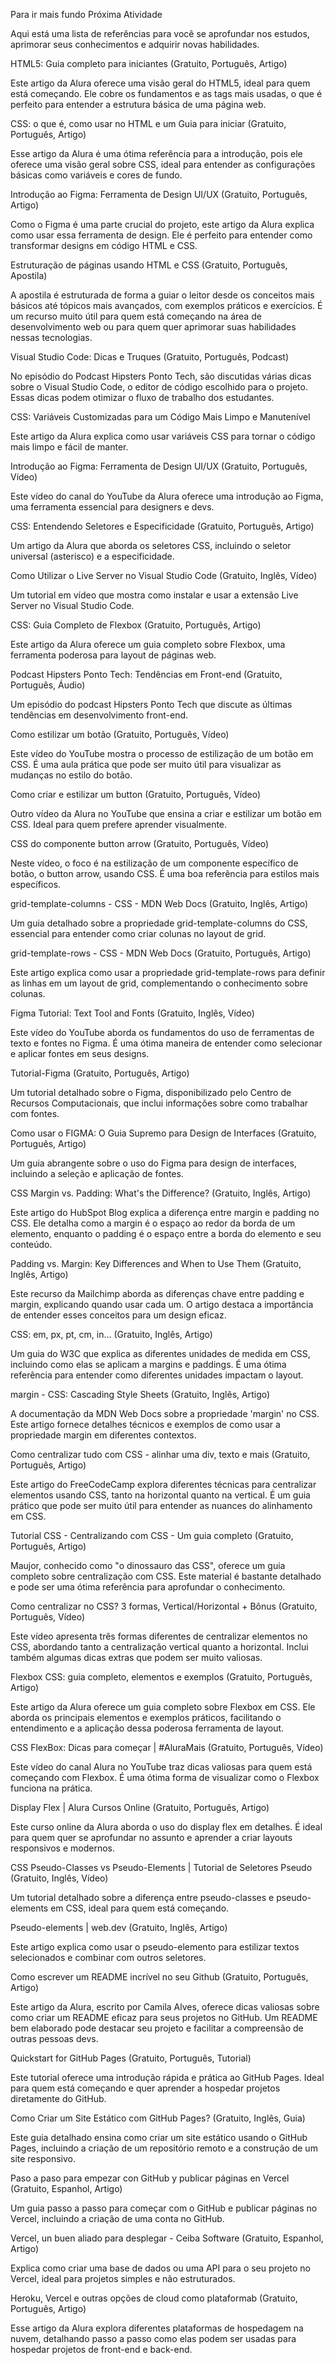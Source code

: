 Para ir mais fundo
 Próxima Atividade

Aqui está uma lista de referências para você se aprofundar nos estudos, aprimorar seus conhecimentos e adquirir novas habilidades.

HTML5: Guia completo para iniciantes (Gratuito, Português, Artigo)

Este artigo da Alura oferece uma visão geral do HTML5, ideal para quem está começando. Ele cobre os fundamentos e as tags mais usadas, o que é perfeito para entender a estrutura básica de uma página web.

CSS: o que é, como usar no HTML e um Guia para iniciar (Gratuito, Português, Artigo)

Esse artigo da Alura é uma ótima referência para a introdução, pois ele oferece uma visão geral sobre CSS, ideal para entender as configurações básicas como variáveis e cores de fundo.

Introdução ao Figma: Ferramenta de Design UI/UX (Gratuito, Português, Artigo)

Como o Figma é uma parte crucial do projeto, este artigo da Alura explica como usar essa ferramenta de design. Ele é perfeito para entender como transformar designs em código HTML e CSS.

Estruturação de páginas usando HTML e CSS (Gratuito, Português, Apostila)

A apostila é estruturada de forma a guiar o leitor desde os conceitos mais básicos até tópicos mais avançados, com exemplos práticos e exercícios. É um recurso muito útil para quem está começando na área de desenvolvimento web ou para quem quer aprimorar suas habilidades nessas tecnologias.

Visual Studio Code: Dicas e Truques (Gratuito, Português, Podcast)

No episódio do Podcast Hipsters Ponto Tech, são discutidas várias dicas sobre o Visual Studio Code, o editor de código escolhido para o projeto. Essas dicas podem otimizar o fluxo de trabalho dos estudantes.

CSS: Variáveis Customizadas para um Código Mais Limpo e Manutenível

Este artigo da Alura explica como usar variáveis CSS para tornar o código mais limpo e fácil de manter.

Introdução ao Figma: Ferramenta de Design UI/UX (Gratuito, Português, Vídeo)

Este vídeo do canal do YouTube da Alura oferece uma introdução ao Figma, uma ferramenta essencial para designers e devs.

CSS: Entendendo Seletores e Especificidade (Gratuito, Português, Artigo)

Um artigo da Alura que aborda os seletores CSS, incluindo o seletor universal (asterisco) e a especificidade.

Como Utilizar o Live Server no Visual Studio Code (Gratuito, Inglês, Vídeo)

Um tutorial em vídeo que mostra como instalar e usar a extensão Live Server no Visual Studio Code.

CSS: Guia Completo de Flexbox (Gratuito, Português, Artigo)

Este artigo da Alura oferece um guia completo sobre Flexbox, uma ferramenta poderosa para layout de páginas web.

Podcast Hipsters Ponto Tech: Tendências em Front-end (Gratuito, Português, Áudio)

Um episódio do podcast Hipsters Ponto Tech que discute as últimas tendências em desenvolvimento front-end.

Como estilizar um botão (Gratuito, Português, Vídeo)

Este vídeo do YouTube mostra o processo de estilização de um botão em CSS. É uma aula prática que pode ser muito útil para visualizar as mudanças no estilo do botão.

Como criar e estilizar um button (Gratuito, Português, Vídeo)

Outro vídeo da Alura no YouTube que ensina a criar e estilizar um botão em CSS. Ideal para quem prefere aprender visualmente.

CSS do componente button arrow (Gratuito, Português, Vídeo)

Neste vídeo, o foco é na estilização de um componente específico de botão, o button arrow, usando CSS. É uma boa referência para estilos mais específicos.

grid-template-columns - CSS - MDN Web Docs (Gratuito, Inglês, Artigo)

Um guia detalhado sobre a propriedade grid-template-columns do CSS, essencial para entender como criar colunas no layout de grid.

grid-template-rows - CSS - MDN Web Docs (Gratuito, Português, Artigo)

Este artigo explica como usar a propriedade grid-template-rows para definir as linhas em um layout de grid, complementando o conhecimento sobre colunas.

Figma Tutorial: Text Tool and Fonts (Gratuito, Inglês, Vídeo)

Este vídeo do YouTube aborda os fundamentos do uso de ferramentas de texto e fontes no Figma. É uma ótima maneira de entender como selecionar e aplicar fontes em seus designs.

Tutorial-Figma (Gratuito, Português, Artigo)

Um tutorial detalhado sobre o Figma, disponibilizado pelo Centro de Recursos Computacionais, que inclui informações sobre como trabalhar com fontes.

Como usar o FIGMA: O Guia Supremo para Design de Interfaces (Gratuito, Português, Artigo)

Um guia abrangente sobre o uso do Figma para design de interfaces, incluindo a seleção e aplicação de fontes.

CSS Margin vs. Padding: What's the Difference? (Gratuito, Inglês, Artigo)

Este artigo do HubSpot Blog explica a diferença entre margin e padding no CSS. Ele detalha como a margin é o espaço ao redor da borda de um elemento, enquanto o padding é o espaço entre a borda do elemento e seu conteúdo.

Padding vs. Margin: Key Differences and When to Use Them (Gratuito, Inglês, Artigo)

Este recurso da Mailchimp aborda as diferenças chave entre padding e margin, explicando quando usar cada um. O artigo destaca a importância de entender esses conceitos para um design eficaz.

CSS: em, px, pt, cm, in… (Gratuito, Inglês, Artigo)

Um guia do W3C que explica as diferentes unidades de medida em CSS, incluindo como elas se aplicam a margins e paddings. É uma ótima referência para entender como diferentes unidades impactam o layout.

margin - CSS: Cascading Style Sheets (Gratuito, Inglês, Artigo)

A documentação da MDN Web Docs sobre a propriedade 'margin' no CSS. Este artigo fornece detalhes técnicos e exemplos de como usar a propriedade margin em diferentes contextos.

Como centralizar tudo com CSS - alinhar uma div, texto e mais (Gratuito, Português, Artigo)

Este artigo do FreeCodeCamp explora diferentes técnicas para centralizar elementos usando CSS, tanto na horizontal quanto na vertical. É um guia prático que pode ser muito útil para entender as nuances do alinhamento em CSS.

Tutorial CSS - Centralizando com CSS - Um guia completo (Gratuito, Português, Artigo)

Maujor, conhecido como "o dinossauro das CSS", oferece um guia completo sobre centralização com CSS. Este material é bastante detalhado e pode ser uma ótima referência para aprofundar o conhecimento.

Como centralizar no CSS? 3 formas, Vertical/Horizontal + Bônus (Gratuito, Português, Vídeo)

Este vídeo apresenta três formas diferentes de centralizar elementos no CSS, abordando tanto a centralização vertical quanto a horizontal. Inclui também algumas dicas extras que podem ser muito valiosas.

Flexbox CSS: guia completo, elementos e exemplos (Gratuito, Português, Artigo)

Este artigo da Alura oferece um guia completo sobre Flexbox em CSS. Ele aborda os principais elementos e exemplos práticos, facilitando o entendimento e a aplicação dessa poderosa ferramenta de layout.

CSS FlexBox: Dicas para começar | #AluraMais (Gratuito, Português, Vídeo)

Este vídeo do canal Alura no YouTube traz dicas valiosas para quem está começando com Flexbox. É uma ótima forma de visualizar como o Flexbox funciona na prática.

Display Flex | Alura Cursos Online (Gratuito, Português, Artigo)

Este curso online da Alura aborda o uso do display flex em detalhes. É ideal para quem quer se aprofundar no assunto e aprender a criar layouts responsivos e modernos.

CSS Pseudo-Classes vs Pseudo-Elements | Tutorial de Seletores Pseudo (Gratuito, Inglês, Vídeo)

Um tutorial detalhado sobre a diferença entre pseudo-classes e pseudo-elements em CSS, ideal para quem está começando.

Pseudo-elements | web.dev (Gratuito, Inglês, Artigo)

Este artigo explica como usar o pseudo-elemento para estilizar textos selecionados e combinar com outros seletores.

Como escrever um README incrível no seu Github (Gratuito, Português, Artigo)

Este artigo da Alura, escrito por Camila Alves, oferece dicas valiosas sobre como criar um README eficaz para seus projetos no GitHub. Um README bem elaborado pode destacar seu projeto e facilitar a compreensão de outras pessoas devs.

Quickstart for GitHub Pages (Gratuito, Português, Tutorial)

Este tutorial oferece uma introdução rápida e prática ao GitHub Pages. Ideal para quem está começando e quer aprender a hospedar projetos diretamente do GitHub.

Como Criar um Site Estático com GitHub Pages? (Gratuito, Inglês, Guia)

Este guia detalhado ensina como criar um site estático usando o GitHub Pages, incluindo a criação de um repositório remoto e a construção de um site responsivo.

Paso a paso para empezar con GitHub y publicar páginas en Vercel (Gratuito, Espanhol, Artigo)

Um guia passo a passo para começar com o GitHub e publicar páginas no Vercel, incluindo a criação de uma conta no GitHub.

Vercel, un buen aliado para desplegar - Ceiba Software (Gratuito, Espanhol, Artigo)

Explica como criar uma base de dados ou uma API para o seu projeto no Vercel, ideal para projetos simples e não estruturados.

Heroku, Vercel e outras opções de cloud como plataformab (Gratuito, Português, Artigo)

Esse artigo da Alura explora diferentes plataformas de hospedagem na nuvem, detalhando passo a passo como elas podem ser usadas para hospedar projetos de front-end e back-end.